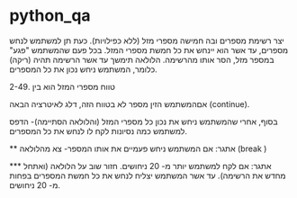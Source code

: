 # python_qa

יצר רשימת מספרים ובה חמישה מספרי מזל (ללא כפילויות).
כעת תן למשתמש לנחש מספרים, עד אשר הוא יינחש את כל חמשת מספרי המזל. בכל פעם שהמשתמש "פגע" במספר מזל, הסר אותו מהרשימה. הלולאה תימשך עד אשר הרשימה תהיה (ריקה) כלומר, המשתמש ניחש נכון את כל המספרים.

טווח מספרי המזל הוא בין .2-49 

אםהמשתמש הזין מספר לא בטווח הזה, דלג לאיטרציה הבאה (continue).

בסוף, אחרי שהמשתמש ניחש את נכון כל מספרי המזל (והלולאה הסתיימה)- הדפס למשתמש כמה נסיונות לקח לו לנחש את כל המספרים.

** אתגר: אם המשתמש ניחש פעמיים את אותו המספר- צא מהלולאה (break )

*** אתגר: אם לקח למשתמש יותר מ- 20 ניחושים. חזור שוב על הלולאה (ואתחל מחדש את הרשימה). עד אשר המשתמש יצליח לנחש את כל חמשת המספרים בפחות מ- 20 ניחושים.
